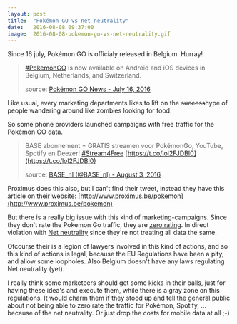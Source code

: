 ```yaml
---
layout: post
title:  "Pokémon GO vs net neutrality"
date:   2016-08-08 09:37:00
image:  2016-08-08-pokemon-go-vs-net-neutrality.gif
---
```


Since 16 july, Pokémon GO is officialy released in Belgium. Hurray!

> [#PokemonGO](https://twitter.com/hashtag/PokemonGO?src=hash) is now available on Android and iOS devices in Belgium, Netherlands, and Switzerland. 
> <footer>source: <a href="https://twitter.com/PokemonGoNews/status/754250662553280512">Pokémon GO News - July 16, 2016</a></footer>

Like usual, every marketing departments likes to lift on the <strike>success</strike>hype of people wandering around 
like zombies looking for food.

So some phone providers launched campaigns with free traffic for the Pokémon GO data.

> BASE abonnement = GRATIS streamen voor PokémonGo, YouTube, Spotify en Deezer! [#Stream4Free](https://twitter.com/hashtag/Stream4Free?src=hash)
> [https://t.co/lol2FJDBI0](https://t.co/lol2FJDBI0)
> <footer>source: <a href="https://twitter.com/BASE_nl/status/760710567799754752">BASE_nl (@BASE_nl) - August 3, 2016</a></footer>

Proximus does this also, but I can't find their tweet, instead they have this article on their website:
 [http://www.proximus.be/pokemon](http://www.proximus.be/pokemon)

But there is a really big issue with this kind of marketing-campaigns. Since they don't rate the Pokemon Go traffic, they
are [zero rating](https://en.wikipedia.org/wiki/Zero-rating). In direct violation with [Net neutrality](https://en.wikipedia.org/wiki/Net_neutrality) 
since they're not treating all data the same.

Ofcourse their is a legion of lawyers involved in this kind of actions, and so this kind of actions is legal, because the 
EU Regulations have been a pity, and allow some loopholes. Also Belgium doesn't have any laws regulating Net neutrality (yet).

I really think some marketeers should get some kicks in their balls, just for having these idea's and execute them, while
there is a gray zone on this regulations. It would charm them if they stood up and tell the general public about not 
being able to zero rate the traffic for Pokémon, Spotify, ... because of the net neutrality. Or just drop the costs for 
mobile data at all ;-)



